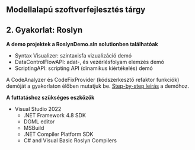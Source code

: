 ## Modellalapú szoftverfejlesztés tárgy
## 2. Gyakorlat: Roslyn

**A demo projektek a RoslynDemo.sln solutionben találhatóak**
- Syntax Visualizer: szintaxisfa vizualizáció demó
- DataControlFlowAPI: adat-, és vezérlésfolyam elemzés demó
- ScriptingAPI: scripting API (dinamikus kiértékelés) demó

A CodeAnalyzer és CodeFixProvider (kódszerkesztő refaktor funkciók) demóját a gyakorlaton élőben mutatjuk be. [Step-by-step leírás](https://github.com/bmeaut/ModellalapuSzoftverfejlesztes/raw/master/practice/practice_02/RoslynDemo_Utmutato.pdf) a demóhoz.

**A futtatáshoz szükséges eszközök**
- Visual Studio 2022 
	- .NET Framework 4.8 SDK
	- DGML editor
	- MSBuild
	- .NET Compiler Platform SDK
	- C# and Visual Basic Roslyn Compilers

